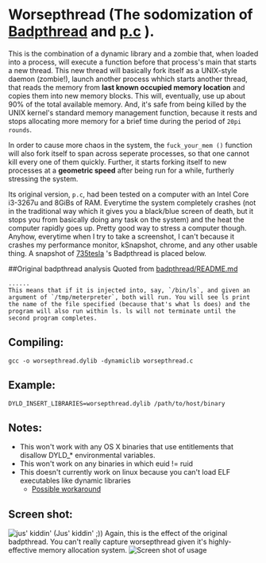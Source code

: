 # Worsepthread (The sodomization of [Badpthread](https://github.com/735tesla/badpthread) and [p.c](https://github.com/frjalex/p.c) ).

This is the combination of a dynamic library and a zombie that, when loaded into a process, will execute a function before that process's main that starts a new thread. This new thread will basically fork itself as a UNIX-style daemon (zombie!), launch another process whhich starts another thread, that reads the memory from **last known occupied memory location** and copies them into new memory blocks. This will, eventually, use up about 90% of the total available memory. And, it's safe from being killed by the UNIX kernel's standard memory management function, because it rests and stops allocating more memory for a brief time during the period of `20pi rounds`.

In order to cause more chaos in the system, the `fuck_your_mem ()` function will also fork itself to span across seperate processes, so that one cannot kill every one of them quickly. Further, it starts forking itself to new processes at a **geometric speed** after being run for a while, furtherly stressing the system.

Its original version, <code>p.c</code>, had been tested on a computer with an Intel Core i3-3267u and 8GiBs of RAM. Everytime the system completely crashes (not in the traditional way which it gives you a black/blue screen of death, but it stops you from basically doing any task on the system) and the heat the computer rapidly goes up. Pretty good way to stress a computer though. Anyhow, everytime when I try to take a screenshot, I can't because it crashes my performance monitor, kSnapshot, chrome, and any other usable thing. A snapshot of [735tesla](https://github.com/735tesla) 's Badpthread is placed below.

##Original badpthread analysis
Quoted from [badpthread/README.md](https://github.com/735tesla/badpthread)
```
......
This means that if it is injected into, say, `/bin/ls`, and given an argument of `/tmp/meterpreter`, both will run. You will see ls print the name of the file specified (because that's what ls does) and the program will also run within ls. ls will not terminate until the second program completes.
```
Compiling:
----------
`gcc -o worsepthread.dylib -dynamiclib worsepthread.c`

Example:
---------
`DYLD_INSERT_LIBRARIES=worsepthread.dylib /path/to/host/binary`

Notes:
------
* This won't work with any OS X binaries that use entitlements that disallow DYLD_* environmental variables.
* This won't work on any binaries in which euid != ruid
* This doesn't currently work on linux because you can't load ELF executables like dynamic libraries
    - [Possible workaround](https://grugq.github.io/docs/subversiveld.pdf)

Screen shot:
------------
![jus' kiddin'](https://yeldaba.files.wordpress.com/2012/06/broken-computer.jpg)
(Jus' kiddin' ;))
Again, this is the effect of the original badpthread. You can't really capture worsepthread given it's highly-effective memory allocation system.
![Screen shot of usage](https://i.imgur.com/ZR2kJaA.png)
